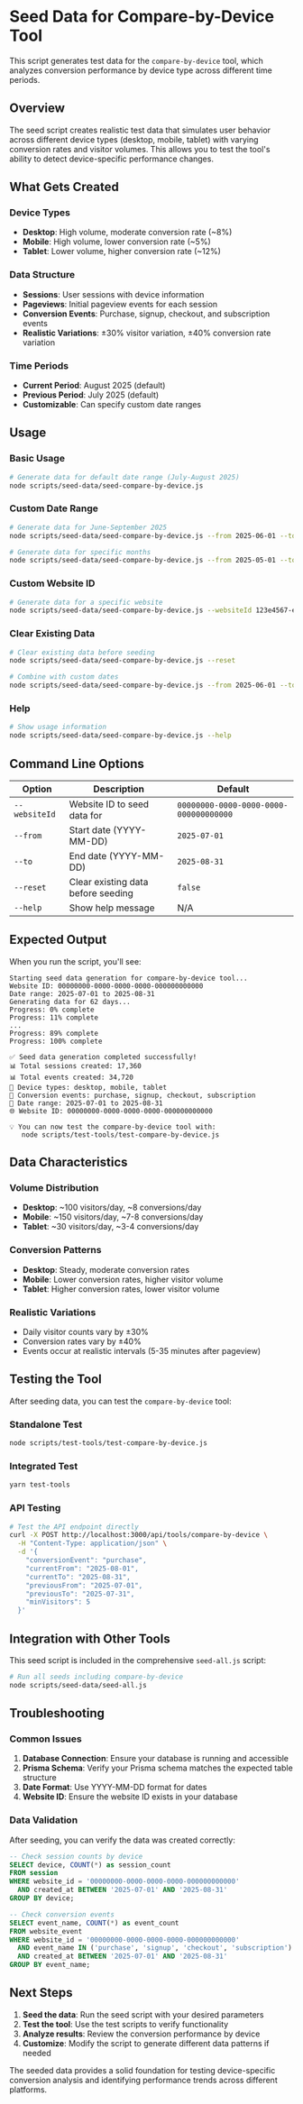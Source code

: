 # Seed Data for Compare-by-Device Tool

This script generates test data for the `compare-by-device` tool, which analyzes conversion performance by device type across different time periods.

## Overview

The seed script creates realistic test data that simulates user behavior across different device types (desktop, mobile, tablet) with varying conversion rates and visitor volumes. This allows you to test the tool's ability to detect device-specific performance changes.

## What Gets Created

### Device Types
- **Desktop**: High volume, moderate conversion rate (~8%)
- **Mobile**: High volume, lower conversion rate (~5%)
- **Tablet**: Lower volume, higher conversion rate (~12%)

### Data Structure
- **Sessions**: User sessions with device information
- **Pageviews**: Initial pageview events for each session
- **Conversion Events**: Purchase, signup, checkout, and subscription events
- **Realistic Variations**: ±30% visitor variation, ±40% conversion rate variation

### Time Periods
- **Current Period**: August 2025 (default)
- **Previous Period**: July 2025 (default)
- **Customizable**: Can specify custom date ranges

## Usage

### Basic Usage
```bash
# Generate data for default date range (July-August 2025)
node scripts/seed-data/seed-compare-by-device.js
```

### Custom Date Range
```bash
# Generate data for June-September 2025
node scripts/seed-data/seed-compare-by-device.js --from 2025-06-01 --to 2025-09-30

# Generate data for specific months
node scripts/seed-data/seed-compare-by-device.js --from 2025-05-01 --to 2025-06-30
```

### Custom Website ID
```bash
# Generate data for a specific website
node scripts/seed-data/seed-compare-by-device.js --websiteId 123e4567-e89b-12d3-a456-426614174000
```

### Clear Existing Data
```bash
# Clear existing data before seeding
node scripts/seed-data/seed-compare-by-device.js --reset

# Combine with custom dates
node scripts/seed-data/seed-compare-by-device.js --from 2025-06-01 --to 2025-09-30 --reset
```

### Help
```bash
# Show usage information
node scripts/seed-data/seed-compare-by-device.js --help
```

## Command Line Options

| Option | Description | Default |
|--------|-------------|---------|
| `--websiteId` | Website ID to seed data for | `00000000-0000-0000-0000-000000000000` |
| `--from` | Start date (YYYY-MM-DD) | `2025-07-01` |
| `--to` | End date (YYYY-MM-DD) | `2025-08-31` |
| `--reset` | Clear existing data before seeding | `false` |
| `--help` | Show help message | N/A |

## Expected Output

When you run the script, you'll see:

```
Starting seed data generation for compare-by-device tool...
Website ID: 00000000-0000-0000-0000-000000000000
Date range: 2025-07-01 to 2025-08-31
Generating data for 62 days...
Progress: 0% complete
Progress: 11% complete
...
Progress: 89% complete
Progress: 100% complete

✅ Seed data generation completed successfully!
📊 Total sessions created: 17,360
📊 Total events created: 34,720
📱 Device types: desktop, mobile, tablet
🎯 Conversion events: purchase, signup, checkout, subscription
📅 Date range: 2025-07-01 to 2025-08-31
🌐 Website ID: 00000000-0000-0000-0000-000000000000

💡 You can now test the compare-by-device tool with:
   node scripts/test-tools/test-compare-by-device.js
```

## Data Characteristics

### Volume Distribution
- **Desktop**: ~100 visitors/day, ~8 conversions/day
- **Mobile**: ~150 visitors/day, ~7-8 conversions/day  
- **Tablet**: ~30 visitors/day, ~3-4 conversions/day

### Conversion Patterns
- **Desktop**: Steady, moderate conversion rates
- **Mobile**: Lower conversion rates, higher visitor volume
- **Tablet**: Higher conversion rates, lower visitor volume

### Realistic Variations
- Daily visitor counts vary by ±30%
- Conversion rates vary by ±40%
- Events occur at realistic intervals (5-35 minutes after pageview)

## Testing the Tool

After seeding data, you can test the `compare-by-device` tool:

### Standalone Test
```bash
node scripts/test-tools/test-compare-by-device.js
```

### Integrated Test
```bash
yarn test-tools
```

### API Testing
```bash
# Test the API endpoint directly
curl -X POST http://localhost:3000/api/tools/compare-by-device \
  -H "Content-Type: application/json" \
  -d '{
    "conversionEvent": "purchase",
    "currentFrom": "2025-08-01",
    "currentTo": "2025-08-31",
    "previousFrom": "2025-07-01",
    "previousTo": "2025-07-31",
    "minVisitors": 5
  }'
```

## Integration with Other Tools

This seed script is included in the comprehensive `seed-all.js` script:

```bash
# Run all seeds including compare-by-device
node scripts/seed-data/seed-all.js
```

## Troubleshooting

### Common Issues
1. **Database Connection**: Ensure your database is running and accessible
2. **Prisma Schema**: Verify your Prisma schema matches the expected table structure
3. **Date Format**: Use YYYY-MM-DD format for dates
4. **Website ID**: Ensure the website ID exists in your database

### Data Validation
After seeding, you can verify the data was created correctly:

```sql
-- Check session counts by device
SELECT device, COUNT(*) as session_count 
FROM session 
WHERE website_id = '00000000-0000-0000-0000-000000000000'
  AND created_at BETWEEN '2025-07-01' AND '2025-08-31'
GROUP BY device;

-- Check conversion events
SELECT event_name, COUNT(*) as event_count 
FROM website_event 
WHERE website_id = '00000000-0000-0000-0000-000000000000'
  AND event_name IN ('purchase', 'signup', 'checkout', 'subscription')
  AND created_at BETWEEN '2025-07-01' AND '2025-08-31'
GROUP BY event_name;
```

## Next Steps

1. **Seed the data**: Run the seed script with your desired parameters
2. **Test the tool**: Use the test scripts to verify functionality
3. **Analyze results**: Review the conversion performance by device
4. **Customize**: Modify the script to generate different data patterns if needed

The seeded data provides a solid foundation for testing device-specific conversion analysis and identifying performance trends across different platforms.
